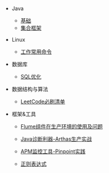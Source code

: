 - Java

    - [基础](java/basics.md)
    - [集合框架](java/collection.md)

- Linux

    - [工作常用命令](linux/commands.md)

- 数据库

    - [SQL优化](database/sql.md)

- 数据结构与算法

    - [LeetCode必刷清单](algorithm/leetCodeList.md)

- 框架&工具

    - [Flume组件在生产环境的使用及问题](frameAndTools/flume.md)

    - [Java诊断利器-Arthas生产实战](frameAndTools/arthas.md)

    - [APM监控工具-Pinpoint实践](frameAndTools/pinpoint.md)

    - [正则表达式](frameAndTools/regex.md)